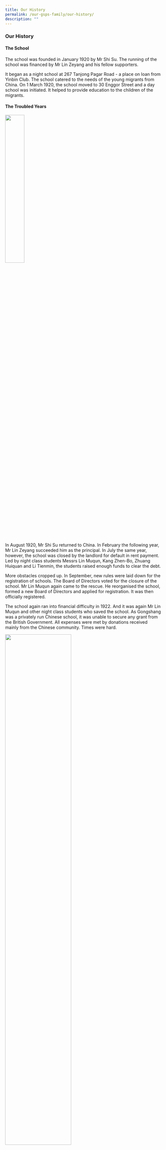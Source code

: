 ```yaml
---
title: Our History
permalink: /our-gsps-family/our-history/
description: ""
---
```

### **Our History**
#### **The School**
The school was founded in January 1920 by Mr Shi Su. The running of the school was financed by Mr Lin Zeyang and his fellow supporters.

It began as a night school at 267 Tanjong Pagar Road - a place on loan from Yinbin Club. The school catered to the needs of the young migrants from China. On 1 March 1920, the school moved to 30 Enggor Street and a day school was initiated. It helped to provide education to the children of the migrants.

#### **The Troubled Years**
<img src="/images/history1.jpg" style="width:35%" align="left">

<br clear="left">

In August 1920, Mr Shi Su returned to China. In February the following year, Mr Lin Zeyang succeeded him as the principal. In July the same year, however, the school was closed by the landlord for default in rent payment. Led by night class students Messrs Lin Muqun, Kang Zhen-Bo, Zhuang Huiquan and Li Tienmin, the students raised enough funds to clear the debt.

More obstacles cropped up. In September, new rules were laid down for the registration of schools. The Board of Directors voted for the closure of the school. Mr Lin Muqun again came to the rescue. He reorganised the school, formed a new Board of Directors and applied for registration. It was then officially registered.

The school again ran into financial difficulty in 1922. And it was again Mr Lin Muqun and other night class students who saved the school. As Gongshang was a privately run Chinese school, it was unable to secure any grant from the British Government. All expenses were met by donations received mainly from the Chinese community. Times were hard.

<img src="/images/history2.jpg" style="width:65%" align="left">

<br clear="left">

#### **The Foundation**
Under the capable and innovative leadership of Mr Lin Zeyang, the school was able to forge ahead. The Old Boys' Association was set up in 1923 - a move that proved to be of great help to the school.

The Association organised activities not only to raise funds for the school but also to promote cultural activities and sports among its members. It put up shows like the 'Choir's Night', renowned plays like 'Home', 'Spring' and 'Autumn'. All were critically acclaimed. The winning feats of its basketball team spread far and wide.

Mr Lin looked beyond the needs of basic education. His far-sightedness was reflected clearly in his incorporation of vocational training into the school curriculum - a move unheard of then.

<img src="/images/history3.jpg" style="width:45%" align="left">

<br clear="left">

#### **York Hill**
The school enrolment increased rapidly and Mr Lin anticipated the need for expansion. In 1926, with the support of the Old Boys' Association, the Board of Directors and the migrant Chinese society, Mr Lin set up a committee for the school building fund. A piece of land at Outram Road, the York Hill was acquired. The school moved into its new building in June 1929, a place it could call its own. It was a pride of the time - a spacious, ultra-modern and well-equipped building.

<img src="/images/history4.gif" style="width:45%" align="left">

<br clear="left">

Mr Lin's dedication to the school and education was hard to match. He oversaw all aspects of the school administration, teaching methodology, building maintenance and even gardening. Nothing was too big or too small for him. Under his guidance, the school expanded and its enrolment hit 3,800 in the 50's - a great feat for a Chinese school. The school could proudly claim to have played an important role in nation building.

#### **Zeyang Hall**

<img src="/images/history5.jpg" style="width:45%" align="left">

<br clear="left">

Mr Lin Zeyang, a bachelor, passed away of ill health on 16 July 1948. He had lived in the school quarters and spent all his time tending to the needs of the school. He left behind neither property nor money to his name. He can be deservedly called "FATHER OF GONGSHANG". Mr Chen Guoxiang succeeded him as principal. A new hall was built and named after Mr Lin Zeyang to commemorate his contributions to the school.

#### **Third Location**
After the demise of Mr Lin Zeyang, the principals succeeding him were :<br>
Chen Guoxiang 1949 - 1964<br>
Yu Songnian 1964 - 1970<br>
Chen Dexiao 1971 - 1975<br>
Yang Mazhu 1975 - 1984

In the late seventies, the school faced the problems of urban redevelopment and an ageing population in the vicinity. The school enrolment plummeted. It was time to move to a new location. In a series of meetings in 1984 between the school management and the Ministry of Education officials, it was agreed that the school be moved to Tampines New Town. It was renamed Gongshang Primary School in place of The Chinese Industrial and Commercial Continuation School (N.B. Gongshang means industrial and commercial).

Then Mr Yang Mazhu retired at the end of 1984. He was succeeded by Mr Wee Fui Twee, our incumbent principal (1984-2001). The school was temporarily housed in Tampines Primary School building until 1987 when our own premises at Tampines Street 42 were completed. It was declared open by the late Dr Tay Eng Soon, former Senior Minister of State for Education, two years later. Now the school has a pupil population of more than 2000.

#### **Lin Mu Qun - An Old Gongshang Boy**
Gongshang Primary School was plagued by financial difficulties in the early stage of its development. Many a time, it faced the threat of closure. And each time it was Mr Lin Muqun's resourcefulness, perseverance and commitment to the cause that saved the day.

Mr Lin was born in the Hokkien Province of China. He migrated to Singapore when he was very young. He enrolled in Gongshang to better himself. In 1921, when the school was served with the notice of closure for falling behind in rent, he and his schoolmates raised enough funds from donation to tide the school over.

When the Board of Directors decided to close the school because of stringent regulations introduced by the British Colonial Government for the registration of non-English schools, Mr Lin Muqun worked hand in hand with the principal Mr Lin Zeyang to revamp the school set up in order to meet the requirements for registration.

He was also instrumental in the setting up of the Old Boys' Association. The Association later played an important role in promoting cultural and social activities for the then Chinese Community.

He did all these during his spare time in the name of education. He was then a manager of a company. When he passed away in 1929, the school erected a pavilion in the school compound to commemorate his contributions to the school.

#### **Father of Gongshang**
Mr. Lin Zeyang was born in the Hokkien Province of China. His surname was actually Yang. His mother's family name was Lin. Since there was no male offspring in her family to succeed the family line, her husband consented to let his second son adopt the surname Lin. Thus he was named Lin Zeyang. His intelligence was seen at an early age of 4. He learned to read and write first from his mother.

When he went to school at the age of 7, his teachers were taken aback by his brilliance. Unfortunately, his father passed away when Zeyang was thirteen. The family ran into financial hardship. Nevertheless, his mother toiled to provide him an education. Eventually, he graduated from the Hokkien Teachers' College. He served in a few primary schools before he came to Southeast Asia in 1911. He taught in Malaya and Indonesia. He was well-loved by the people wherever he served.

He was one of the founder members of the school. He began his career as a principal of Gongshang from 1911. He remained as one until 1948 when he died of ill health.

When Mr Lin took over the school, it was facing a crisis. The school was behind in rent. It was closed by the landlord. Together with the help of the night class students and the Board of Directors, he was able to raise enough cash to tide over the difficulty.

Next the British Governor laid down rules for the registration of all schools in Singapore. Mr Lin had to revamp the set up in order to comply with the rules. The school was fully registered. There were more financial problems to come. Mr Lin appealed to the Old Boys' Association for help.

Under his able leadership, the school enrolment increased steadily and before long it was clear that expansion was necessary. A piece of land along Outram Road, known as York Hill, was acquired. The new premises were completed in 1929. The reputation of the school spread and the enrolment increased every year.

The Second World War broke out and the school stopped functioning temporarily. In 1945, the school resumed operation. There was an unusually large number of overaged pupils seeking admission as they were deprived of it during the War. The school bought over another 180 000 square feet of land adjacent to it for a new school building. Unfortunately, before Mr Lin could realise his plan, he was struck down with illness. Even on his sick bed, he showed concern for the school. He planned and guided his subordinates until his last days. He passed away at the age of 60 on 16 July 1948. It was a great loss, not only to Gongshang but also to education in Singapore. Such an educationist is rare. He helped the school through its difficult years. He had helped bond the school management, Old Boys' Association and the migrant Chinese society into a single force for the furtherance of education.

We are fortunate to have him.
